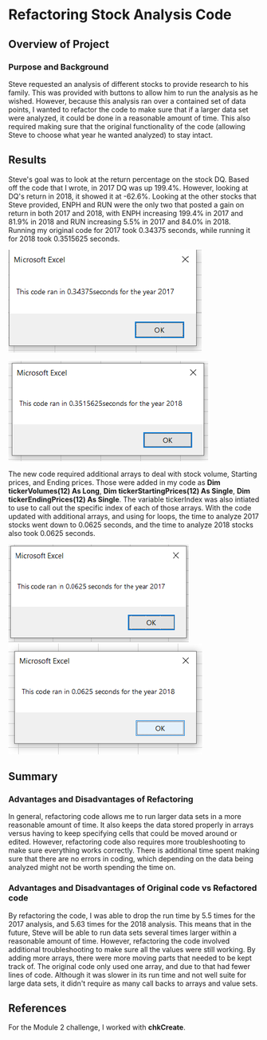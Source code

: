 # Refactoring Stock Analysis Code

## Overview of Project

### Purpose and Background
Steve requested an analysis of different stocks to provide research to his family. This was provided with buttons to allow him to run
the analysis as he wished. However, because this analysis ran over a contained set of data points, I wanted to refactor the code to make
sure that if a larger data set were analyzed, it could be done in a reasonable amount of time. This also required making sure that the
original functionality of the code (allowing Steve to choose what year he wanted analyzed) to stay intact.

## Results
Steve's goal was to look at  the return percentage on the stock DQ. Based off the code that I wrote, in 2017 DQ was up 199.4%. However,
looking at DQ's return in 2018, it showed it at -62.6%. Looking at the other stocks that Steve provided, ENPH and RUN were the only two
that posted a gain on return in both 2017 and 2018, with ENPH increasing 199.4% in 2017 and 81.9% in 2018 and RUN increasing 5.5% in 2017 and 84.0% in 2018. Running my original code for 2017 took 0.34375 seconds, while running it for 2018 took 0.3515625 seconds. 

![2017_Original](https://github.com/swlim314/Stock-Analysis-Week-2/blob/f1f22e6bb862cb403039bac743d3d1f9fc71bec6/VBA_Challenge_2017_original.png)

![2018_Original](https://github.com/swlim314/Stock-Analysis-Week-2/blob/f1f22e6bb862cb403039bac743d3d1f9fc71bec6/VBA_Challenge_2018_original.png)

The new code required additional arrays to deal with stock volume, Starting prices, and Ending prices. Those were added in my code as 
**Dim tickerVolumes(12) As Long**,
**Dim tickerStartingPrices(12) As Single**,
**Dim tickerEndingPrices(12) As Single**.
The variable tickerIndex was also intiated to use to call out the specific index of each of those arrays. With the code updated with
additional arrays, and using for loops, the time to analyze 2017 stocks went down to 0.0625 seconds, and the time to analyze 2018 stocks also took 0.0625 seconds.

![2017_Refactored](https://github.com/swlim314/Stock-Analysis-Week-2/blob/f1f22e6bb862cb403039bac743d3d1f9fc71bec6/VBA_Challenge_2017.png)
![2018_Refactored](https://github.com/swlim314/Stock-Analysis-Week-2/blob/f1f22e6bb862cb403039bac743d3d1f9fc71bec6/VBA_Challenge_2018.png)

## Summary

### Advantages and Disadvantages of Refactoring
In general, refactoring code allows me to run larger data sets in a more reasonable amount of time. It also keeps the data stored
properly in arrays versus having to keep specifying cells that could be moved around or edited. However, refactoring code also requires
more troubleshooting to make sure everything works correctly. There is additional time spent making sure that there are no errors in
coding, which depending on the data being analyzed might not be worth spending the time on.

### Advantages and Disadvantages of Original code vs Refactored code
By refactoring the code, I was able to drop the run time by 5.5 times for the 2017 analysis, and 5.63 times for the 2018 analysis.
This means that in the future, Steve will be able to run data sets several times larger within a reasonable amount of time. However,
refactoring the code involved additional troubleshooting to make sure all the values were still working. By adding more arrays, there
were more moving parts that needed to be kept track of. The original code only used one array, and due to that had fewer lines of code. Although it was slower in its run time and not well suite for large data sets, it didn't require as many call backs to arrays and value sets.

## References
For the Module 2 challenge, I worked with **chkCreate**.

